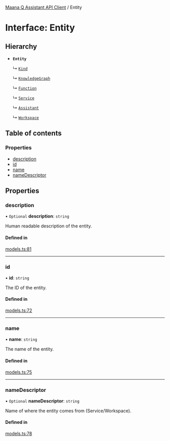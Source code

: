 [Maana Q Assistant API Client](../README.md) / Entity

# Interface: Entity

## Hierarchy

- **`Entity`**

  ↳ [`Kind`](Kind.md)

  ↳ [`KnowledgeGraph`](KnowledgeGraph.md)

  ↳ [`Function`](Function.md)

  ↳ [`Service`](Service.md)

  ↳ [`Assistant`](Assistant.md)

  ↳ [`Workspace`](Workspace.md)

## Table of contents

### Properties

- [description](Entity.md#description)
- [id](Entity.md#id)
- [name](Entity.md#name)
- [nameDescriptor](Entity.md#namedescriptor)

## Properties

### description

• `Optional` **description**: `string`

Human readable description of the entity.

#### Defined in

[models.ts:81](https://github.com/maana-io/q-assistant-client/blob/develop/src/models.ts#L81)

___

### id

• **id**: `string`

The ID of the entity.

#### Defined in

[models.ts:72](https://github.com/maana-io/q-assistant-client/blob/develop/src/models.ts#L72)

___

### name

• **name**: `string`

The name of the entity.

#### Defined in

[models.ts:75](https://github.com/maana-io/q-assistant-client/blob/develop/src/models.ts#L75)

___

### nameDescriptor

• `Optional` **nameDescriptor**: `string`

Name of where the entity comes from (Service/Workspace).

#### Defined in

[models.ts:78](https://github.com/maana-io/q-assistant-client/blob/develop/src/models.ts#L78)
